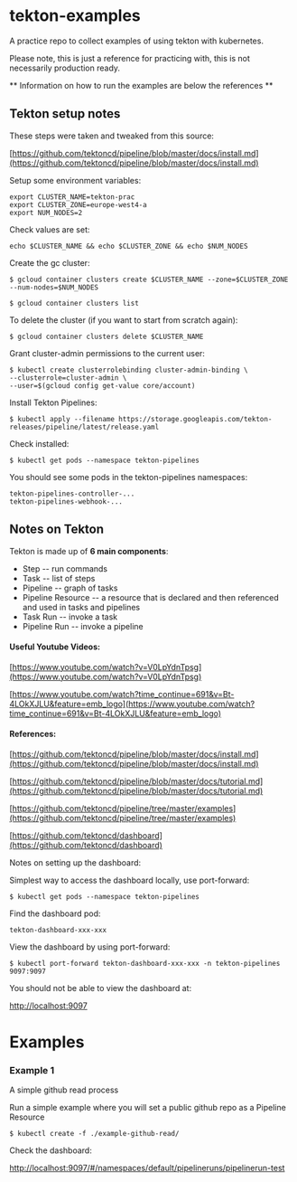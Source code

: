 # tekton-examples

A practice repo to collect examples of using tekton with kubernetes.

Please note, this is just a reference for practicing with, this is not necessarily production ready.

** Information on how to run the examples are below the references **

## Tekton setup notes

These steps were taken and tweaked from this source:

[https://github.com/tektoncd/pipeline/blob/master/docs/install.md](https://github.com/tektoncd/pipeline/blob/master/docs/install.md)

Setup some environment variables:

    export CLUSTER_NAME=tekton-prac
    export CLUSTER_ZONE=europe-west4-a
    export NUM_NODES=2

Check values are set:

    echo $CLUSTER_NAME && echo $CLUSTER_ZONE && echo $NUM_NODES

Create the gc cluster:

    $ gcloud container clusters create $CLUSTER_NAME --zone=$CLUSTER_ZONE --num-nodes=$NUM_NODES

    $ gcloud container clusters list

To delete the cluster (if you want to start from scratch again):

    $ gcloud container clusters delete $CLUSTER_NAME

Grant cluster-admin permissions to the current user:

    $ kubectl create clusterrolebinding cluster-admin-binding \
    --clusterrole=cluster-admin \
    --user=$(gcloud config get-value core/account)

Install Tekton Pipelines:

    $ kubectl apply --filename https://storage.googleapis.com/tekton-releases/pipeline/latest/release.yaml

Check installed:

    $ kubectl get pods --namespace tekton-pipelines

You should see some pods in the tekton-pipelines namespaces:

    tekton-pipelines-controller-...
    tekton-pipelines-webhook-...



## Notes on Tekton

Tekton is made up of **6 main components**:

- Step 
-- run commands
- Task 
-- list of steps
- Pipeline 
-- graph of tasks
- Pipeline Resource 
-- a resource that is declared and then referenced and used in tasks and pipelines
- Task Run 
-- invoke a task  
- Pipeline Run
-- invoke a pipeline

#### Useful Youtube Videos:

[https://www.youtube.com/watch?v=V0LpYdnTpsg](https://www.youtube.com/watch?v=V0LpYdnTpsg)

[https://www.youtube.com/watch?time_continue=691&v=Bt-4LOkXJLU&feature=emb_logo](https://www.youtube.com/watch?time_continue=691&v=Bt-4LOkXJLU&feature=emb_logo)


#### References:

[https://github.com/tektoncd/pipeline/blob/master/docs/install.md](https://github.com/tektoncd/pipeline/blob/master/docs/install.md)

[https://github.com/tektoncd/pipeline/blob/master/docs/tutorial.md](https://github.com/tektoncd/pipeline/blob/master/docs/tutorial.md)

[https://github.com/tektoncd/pipeline/tree/master/examples](https://github.com/tektoncd/pipeline/tree/master/examples)

[https://github.com/tektoncd/dashboard](https://github.com/tektoncd/dashboard)

Notes on setting up the dashboard:

Simplest way to access the dashboard locally, use port-forward:

    $ kubectl get pods --namespace tekton-pipelines

Find the dashboard pod:

    tekton-dashboard-xxx-xxx

View the dashboard by using port-forward:

    $ kubectl port-forward tekton-dashboard-xxx-xxx -n tekton-pipelines  9097:9097

You should not be able to view the dashboard at:

[http://localhost:9097](http://localhost:9097)




# Examples

### Example 1

A simple github read process

Run a simple example where you will set a public github repo as a Pipeline Resource

    $ kubectl create -f ./example-github-read/

Check the dashboard:

[http://localhost:9097/#/namespaces/default/pipelineruns/pipelinerun-test](http://localhost:9097/#/namespaces/default/pipelineruns/pipelinerun-test)

